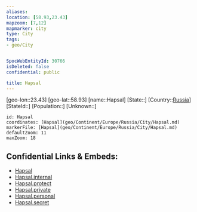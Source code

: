 ```yaml
---
aliases: 
location: [58.93,23.43]
mapzoom: [7,12] 
mapmarker: city 
type: City
tags:
- geo/City


SpocWebEntityId: 30766
isDeleted: false
confidential: public

title: Hapsal
---
```

[geo-lon::23.43]
[geo-lat::58.93]
[name::Hapsal]
[State::]
[Country::[Russia](geo/Continent/Europe/Russia.md)]
[StateId::]
[Population::]
[Unknown::]


```leaflet
id: Hapsal
coordinates: [Hapsal](geo/Continent/Europe/Russia/City/Hapsal.md)
markerFile: [Hapsal](geo/Continent/Europe/Russia/City/Hapsal.md)
defaultZoom: 11 
maxZoom: 18
```


## Confidential Links & Embeds: 
- [Hapsal](../../../../../../_public/geo/Continent/Europe/Russia/City/Hapsal.md) 
- [Hapsal.internal](../../../../../../_internal/geo/Continent/Europe/Russia/City/Hapsal.internal.md) 
- [Hapsal.protect](../../../../../../_protect/geo/Continent/Europe/Russia/City/Hapsal.protect.md) 
- [Hapsal.private](../../../../../../_private/geo/Continent/Europe/Russia/City/Hapsal.private.md) 
- [Hapsal.personal](../../../../../../_personal/geo/Continent/Europe/Russia/City/Hapsal.personal.md) 
- [Hapsal.secret](../../../../../../_secret/geo/Continent/Europe/Russia/City/Hapsal.secret.md) 
